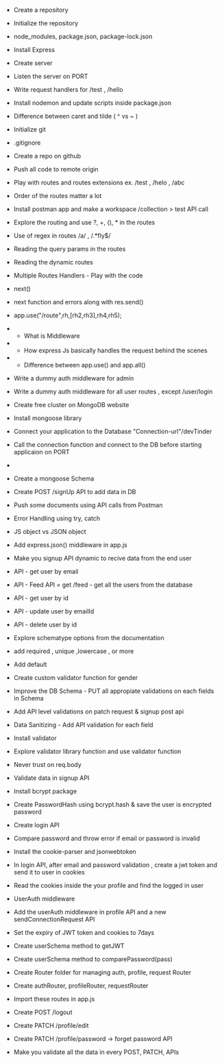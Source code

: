 - Create a repository 
- Initialize the repository
- node_modules, package.json, package-lock.json
- Install Express
- Create server
- Listen the server on PORT
- Write request handlers for /test , /hello
- Install nodemon and update scripts inside package.json
- Difference between caret and tilde ( ^ vs ~ )

- Initialize git
- .gitignore
- Create a repo on github
- Push all code to remote origin
- Play with routes and routes extensions ex. /test , /helo , /abc
- Order of the routes matter a lot
- Install postman app and make a workspace /collection > test API call
- Explore the routing and use ?, +, (), * in the routes
- Use of regex in routes /a/ , /.*fly$/
- Reading the query params in the routes
- Reading the dynamic routes    

- Multiple Routes Handlers - Play with the code 
- next()
- next function and errors along with res.send()
- app.use("/route",rh,[rh2,rh3],rh4,rh5);
- * What is Middleware 
- * How express Js basically handles the request behind the scenes
- * Difference between app.use() and app.all()
- Write a dummy auth middleware for admin
- Write a dummy auth middleware for all user routes , except /user/login

- Create free cluster on MongoDB website
- Install mongoose library
- Connect your application to the Database "Connection-url"/devTinder
- Call the connection function and connect to the DB before starting applicaion on PORT
- 
- Create a mongoose Schema
- Create POST /signUp API to add data in DB
- Push some documents using API calls from Postman
- Error Handling using try, catch

- JS object vs JSON object
- Add express.json() middleware in app.js
- Make you signup API dynamic to recive data from the end user
- API - get user by email
- API - Feed API  = get /feed - get all the users from the database
- API - get user by id
- API - update user by emailId
- API - delete user by id   

- Explore schematype options from the documentation
- add required , unique ,lowercase , or more
- Add default
- Create custom validator function for gender
- Improve the DB Schema - PUT all appropiate validations on each fields in Schema
- Add API level validations on patch request & signup post api
- Data Sanitizing - Add API validation for each field
- Install validator 
- Explore validator library function and use validator function
- Never trust on req.body

- Validate data in signup API
- Install bcrypt package
- Create PasswordHash using bcrypt.hash & save the user is encrypted password
- Create login API 
- Compare password and throw error if email or password is invalid

- Install the cookie-parser and jsonwebtoken
- In login API, after email and password validation , create  a jwt token and send it to user in cookies
- Read the cookies inside the your profile and find the logged in user
- UserAuth middleware
- Add the userAuth middleware in profile API and a new sendConnectionRequest API
- Set the expiry of JWT token and cookies to 7days
- Create userSchema method to getJWT
- Create userSchema method to comparePassword(pass)

- Create Router folder for managing auth, profile, request Router
- Create authRouter, profileRouter, requestRouter
- Import these routes in app.js
- Create POST /logout
- Create PATCH /profile/edit
- Create PATCH /profile/password  -> forget password API
- Make you validate all the data in every POST, PATCH, APIs